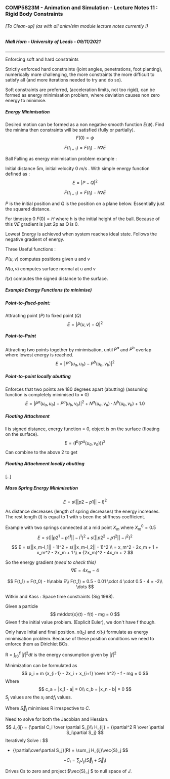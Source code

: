 ### COMP5823M - Animation and Simulation - Lecture Notes 11 : Rigid Body Constraints

###### [To Clean-up] (as with all anim/sim module lecture notes currently !)

##### Niall Horn - University of Leeds - 09/11/2021
___
Enforcing soft and hard constraints

Strictly enforced hard constraints (joint angles, penetrations, foot planting), numerically more challenging, the more constraints the more difficult to satisfy all (and more iterations needed to try and do so).

Soft constraints are preferred, (acceleration limits, not too rigid), can be formed as energy minimisation problem, where deviation causes non zero energy to minimise. 

##### Energy Minimisation

Desired motion can be formed as a non negative smooth function $E(\psi)$. Find the minima then constraints will be satisfied (fully or partially).
$$
F(0) = \psi
$$

$$
F(t_{i+1}) = F(t_i) - h \nabla E
$$

Ball Falling as energy minimisation problem example :

Initial distance 5m, initial velocity 0 $m/s$ . With simple energy function defined as : 
$$
E = |P-Q|^2
$$

$$
F(t_{i+1}) = F(t_i)- h \nabla E
$$

$P$ is the initial position and $Q$ is the position on a plane below. Essentially just the squared distance.

For timestep 0 $F(0) = H$ where h is the initial height of the ball. Because of this $\nabla E$ gradient is just 2p as Q is 0.

Lowest Energy is achieved when system reaches ideal state. Follows the negative gradient of energy. 



Three Useful functions :

$P(u,v)$ computes positions given u and v

$N(u,v)$ computes surface normal at u and v

$I(x)$ computes the signed distance to the surface. 

##### Example Energy Functions (to minimise)

##### Point-to-fixed-point: 

Attracting point $(P)$ to fixed point $(Q)$
$$
E = |P(u,v) - Q|^2
$$

##### Point-to-Point

Attracting two points together by minimisation, until $P^a$ and $P^b$ overlap where lowest energy is reached. 
$$
E = |P^a(u_a, u_b) - P^b(u_b, v_b)|^2
$$

##### Point-to-point locally abutting

Enforces that two points are 180 degrees apart (abutting) (assuming function is completely minimised to = 0)
$$
E = |P^a(u_a, u_b) - P^b(u_b, v_b)|^2 + N^a(u_a,v_a) \cdot N^b(u_b, v_b) + 1.0
$$

##### Floating Attachment

$\boldsymbol{I}$ is signed distance, energy function = 0, object is on the surface (floating on the surface). 
$$
E = (\boldsymbol{I}^b (P^a(u_a, v_a)))^2
$$
Can combine to the above 2 to get 

##### Floating Attachment locally abutting

[..]

##### Mass Spring Energy Minimisation

$$
E = s(||p2-p1|| - l)^2
$$

As distance decreases (length of spring decreases) the energy increases. The rest length (l) is equal to 1 with s been the stiffness coefficient.

Example with two springs connected at a mid point $X_m$  where $X_m^0 = 0.5$ 
$$
E = s(||p2^1-p1^1|| - l^1)^2 + s(||p2^2-p1^2|| - l^2)^2
$$

$$
E = s(||x_m-l_1|| - 1)^2 + s(||x_m-l_2|| - 1)^2 \\
= x_m^2 - 2x_m + 1 + x_m^2 - 2x_m + 1 \\
= {2x_m}^2 - 4x_m + 2
$$

So the energy gradient *(need to check this)*
$$
\nabla E = 4x_m - 4
$$

$$
F(t_1) = F(t_0) - h\nabla E\\
F(t_1) = 0.5 - 0.01 \cdot 4 \cdot 0.5 - 4 = -2\\
\dots
$$

Witkin and Kass : Space time constraints (Sig 1998). 

Given a particle 
$$
m\ddot{x}(t) - f(t) - mg = 0
$$
Given f the initial value problem. (Explicit Euler), we don't have f though.

Only have Inital and final position. $x(t_0)$ and $x(t_1)$ formulate as energy minimisation problem. Because of these position conditions we need to enforce them as Dirichlet BCs. 

R = $\int_{t0}^{t1} |f|^2 dt$ is the energy consumption given by $|f|^2$ 

Minimization can be formulated as 
$$
p_i = m {x_{i+1} - 2x_i + x_{i+1} \over h^2} - f - mg = 0
$$
Where
$$
c_a = |x_1 - a| = 0\\
c_b = |x_n - b| = 0
$$
$S_j$ values are the $x_i$ and$f_i$ values.

Where $\vec{S}_j$ minimises R irrespective to $C$. 

Need to solve for both the Jacobian and Hessian.
$$
J_{ij} = {\partial C_i \over \partial S_j}\\
H_{ij} = {\partial^2 R \over \partial S_i\partial S_j}
$$
Iteratively Solve : 
$$
- {\partial\over\partial S_j}(R) = \sum_j H_{ij}\vec{S}_j
$$

$$
-C_i =  \sum_j J_{ij}(\vec{S}_j + \vec{S}_i )
$$

Drives Cs to zero and project $\vec{S}_j $ to null space of $J$. 
